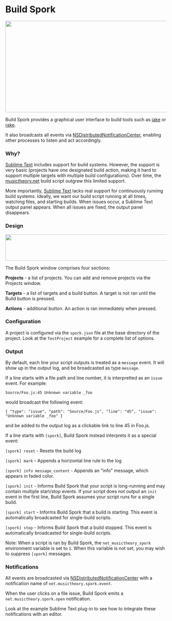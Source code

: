 # Build Spork

<img src="https://raw.githubusercontent.com/wiki/musictheory/BuildSpork/screenshot.png" width="789" height="286">

Build Spork provides a graphical user interface to build tools such as [jake](http://jakejs.com) or [rake](https://github.com/ruby/rake).

It also broadcasts all events via [NSDistributedNotificationCenter](https://developer.apple.com/library/mac/documentation/Cocoa/Reference/Foundation/Classes/NSDistributedNotificationCenter_Class/index.html), enabling other processes to listen and act accordingly.

### Why?

[Sublime Text](http://www.sublimetext.com) includes support for build systems.  However, the support is very basic (projects have one designated build action, making it hard to support multiple targets with multiple build configurations).  Over time, the [musictheory.net](http://www.musictheory.net) build script outgrew this limited support.

More importantly, [Sublime Text](http://www.sublimetext.com) lacks real support for continuously running build systems.  Ideally, we want our build script running at all times, watching files, and starting builds.  When issues occur, a Sublime Text output panel appears.  When all issues are fixed, the output panel disappears.

### Design

<img src="https://raw.githubusercontent.com/wiki/musictheory/BuildSpork/window.png" width="526" height="82">

The Build Spork window comprises four sections:

**Projects** - a list of projects.  You can add and remove projects via the Projects window.

**Targets** - a list of targets and a build button.  A target is not ran until the Build button is pressed.

**Actions** - additional button.  An action is ran immediately when pressed.


### Configuration

A project is configured via the `spork.json` file at the base directory of the project.  Look at the `TestProject` example for a complete list of options.

### Output

By default, each line your script outputs is treated as a `message` event.  It will show up in the output log, and be broadcasted as type `message`.

If a line starts with a file path and line number, it is interpretted as an `issue` event.  For example:

    Source/Foo.js:45 Unknown variable _foo
    
would broadcast the following event:

    { "type": "issue", "path": "Source/Foo.js", "line": "45", "issue": "Unknown variable _foo" }

and be added to the output log as a clickable link to line 45 in Foo.js.

If a line starts with `[spork]`, Build Spork instead interprets it as a special event:

`[spork] reset` - Resets the build log

`[spork] mark` - Appends a horizontal line rule to the log 

`[spork] info message_content` - Appends an "info" message, which appears in faded color.

`[spork] init` - Informs Build Spork that your script is long-running and may contain multiple start/stop events.  If your script
does not output an `init` event in the first line, Build Spork assumes your script runs for a single build.

`[spork] start` - Informs Build Spork that a build is starting.  This event is automatically broadcasted for single-build scripts.

`[spork] stop` - Informs Build Spork that a build stopped.  This event is automatically broadcasted for single-build scripts.

Note: When a script is ran by Build Spork, the `net_musictheory_spork` environment variable is set to `1`.  When this variable is not set, you may wish to suppress `[spork]` messages.

### Notifications

All events are broadcasted via [NSDistributedNotificationCenter](https://developer.apple.com/library/mac/documentation/Cocoa/Reference/Foundation/Classes/NSDistributedNotificationCenter_Class/index.html)
with a notification name of `net.musictheory.spork.event`.

When the user clicks on a file issue, Build Spork emits a `net.musictheory.spork.open` notification.

Look at the example Sublime Text plug-in to see how to integrate these notifications with an editor.
